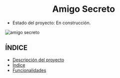 <h1 align ="center"> Amigo Secreto</h1>

- Estado del proyecto: En construcción.

![amigo secreto](https://github.com/user-attachments/assets/5959ddd9-bc44-4da8-b0dd-99f6e40bcdf9)

## ÍNDICE
* [Descripción del proyecto](#descripción-del-proyecto)
* [Índice](#Índice)
* [Funcionalidades](#funcionalidades)
